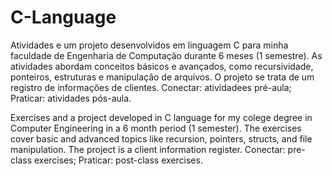 # C-Language

Atividades e um projeto desenvolvidos em linguagem C para minha faculdade de Engenharia de Computação durante 6 meses (1 semestre). 
As atividades abordam conceitos básicos e avançados, como recursividade, ponteiros, estruturas e manipulação de arquivos.
O projeto se trata de um registro de informações de clientes.
Conectar: atividadees pré-aula; Praticar: atividades pós-aula.

Exercises and a project developed in C language for my colege degree in Computer Engineering in a 6 month period (1 semester).
The exercises cover basic and advanced topics like recursion, pointers, structs, and file manipulation.
The project is a client information register.
Conectar: pre-class exercises; Praticar: post-class exercises.
